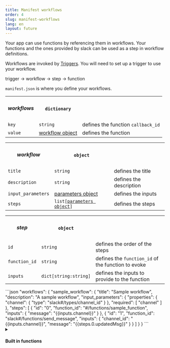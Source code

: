 ```yaml
---
title: Manifest workflows
order: 4
slug: manifest-workflows
lang: en
layout: future
---
```


<div class="section-content">

Your app can use functions by referencing them in workflows. Your functions and the ones provided by slack can be used as a step in workflow definitions.

Workflows are invoked by [Triggers](/bolt-python/future/triggers). You will need to set up a trigger to use your workflow.

trigger → workflow → step → function

`manifest.json` is where you define your workflows.

<table id="workflows">
  <tr>
    <th>
      <h5>workflows</h5>
    </th>
    <th>
      <code>dictionary</code>
    </th>
    <th></th>
  </tr>
  <tr>
    <td>
      <code>key</code>
    </td>
    <td>
      <code>string</code>
    </td>
    <td>defines the function <code>callback_id</code></td>
  </tr>
  <tr>
    <td>
      <code>value</code>
    </td>
    <td>
      <a href="#workflow">workflow object</a>
    </td>
    <td>defines the function</td>
  </tr>
</table>

<table id="workflow">
  <tr>
    <th>
      <h5>workflow</h5>
    </th>
    <th>
      <code>object</code>
    </th>
    <th></th>
  </tr>
  <tr>
    <td>
      <code>title</code>
    </td>
    <td>
      <code>string</code>
    </td>
    <td>defines the title</td>
  </tr>
  <tr>
    <td>
      <code>description</code>
    </td>
    <td>
      <code>string</code>
    </td>
    <td>defines the description</td>
  </tr>
  <tr>
    <td>
      <code>input_parameters</code>
    </td>
    <td>
      <a href="#parameters">parameters object</a>
    </td>
    <td>defines the inputs</td>
  </tr>
  <tr>
    <td>
      <code>steps</code>
    </td>
    <td>
      <code>list[<a href="#parameters">parameters object</a>]</code>
    </td>
    <td>defines the steps</td>
  </tr>
</table>

<table id="step">
  <tr>
    <th>
      <h5>step</h5>
    </th>
    <th>
      <code>object</code>
    </th>
    <th></th>
  </tr>
  <tr>
    <td>
      <code>id</code>
    </td>
    <td>
      <code>string</code>
    </td>
    <td>defines the order of the steps</td>
  </tr>
  <tr>
    <td>
      <code>function_id</code>
    </td>
    <td>
      <code>string</code>
    </td>
    <td>defines the <code>function_id</code> of the function to evoke</td>
  </tr>
  <tr>
    <td>
      <code>inputs</code>
    </td>
    <td>
      <code>dict[string:string]</code>
    </td>
    <td>defines the inputs to provide to the function</td>
  </tr>
</table>

</div>

<div>
```json
  "workflows": {
    "sample_workflow": {
      "title": "Sample workflow",
      "description": "A sample workflow",
      "input_parameters": {
        "properties": {
          "channel": {
            "type": "slack#/types/channel_id"
          }
        },
        "required": [
          "channel"
        ]
      },
      "steps": [
        {
          "id": "0",
          "function_id": "#/functions/sample_function",
          "inputs": {
            "message": "{{inputs.channel}}"
          }
        },
        {
          "id": "1",
          "function_id": "slack#/functions/send_message",
          "inputs": {
            "channel_id": "{{inputs.channel}}",
            "message": "{{steps.0.updatedMsg}}"
          }
        }
      ]
    }
  }
```
</div>

<details class="secondary-wrapper" >
  
<summary class="section-head" markdown="0">
  <h4 class="section-head">Built in functions</h4>
</summary>

<div class="secondary-content">
Slack provides built in functions that can be used by a workflow to accomplish simple tasks, add these functions to your workflow steps in order to use them.

- <a href="https://api.slack.com/future/functions#send-message" target="_blank">Send message</a>
- <a href="https://api.slack.com/future/functions#open-a-form" target="_blank">Open a form</a>
- <a href="https://api.slack.com/future/functions#create-channel" target="_blank">Create channel</a>

Refer to <a href="https://api.slack.com/future/functions" target="_blank">the built-in functions document</a> to learn the available built-in functions.
</div>

```json
    "$comment": "A step to post the user name to a channel"
    "steps": [
      {
        "id": "0",
        "function_id": "slack#/functions/send_message",
        "inputs": {
          "channel_id": "{{inputs.channel}}",
          "message": "{{inputs.user_name}}"
        }
      }
    ]
```

</details>
